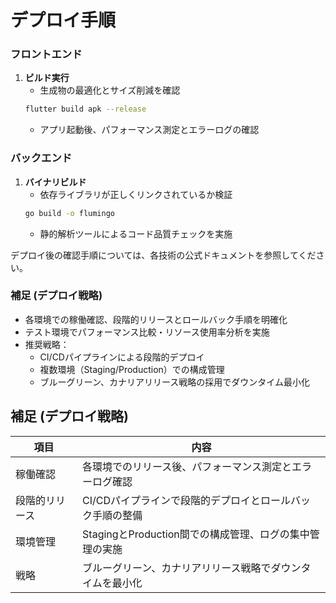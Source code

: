 # デプロイ手順

### フロントエンド
1. **ビルド実行**  
   - 生成物の最適化とサイズ削減を確認
    ```bash
    flutter build apk --release
    ```
   - アプリ起動後、パフォーマンス測定とエラーログの確認

### バックエンド
1. **バイナリビルド**  
   - 依存ライブラリが正しくリンクされているか検証
    ```bash
    go build -o flumingo
    ```
   - 静的解析ツールによるコード品質チェックを実施

デプロイ後の確認手順については、各技術の公式ドキュメントを参照してください。

<!-- 補足: 高度なデプロイ戦略 -->
### 補足 (デプロイ戦略)
- 各環境での稼働確認、段階的リリースとロールバック手順を明確化  
- テスト環境でパフォーマンス比較・リソース使用率分析を実施
- 推奨戦略：  
  - CI/CDパイプラインによる段階的デプロイ  
  - 複数環境（Staging/Production）での構成管理  
  - ブルーグリーン、カナリアリリース戦略の採用でダウンタイム最小化

## 補足 (デプロイ戦略)
| 項目          | 内容                                                                   |
|---------------|------------------------------------------------------------------------|
| 稼働確認      | 各環境でのリリース後、パフォーマンス測定とエラーログ確認                |
| 段階的リリース| CI/CDパイプラインで段階的デプロイとロールバック手順の整備                |
| 環境管理      | StagingとProduction間での構成管理、ログの集中管理の実施                   |
| 戦略          | ブルーグリーン、カナリアリリース戦略でダウンタイムを最小化                 |
